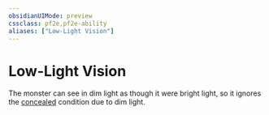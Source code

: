 ```yaml
---
obsidianUIMode: preview
cssclass: pf2e,pf2e-ability
aliases: ["Low-Light Vision"]
---
```

# Low-Light Vision

The monster can see in dim light as though it were bright light, so it ignores the [concealed](rules/conditions.md#Concealed) condition due to dim light.